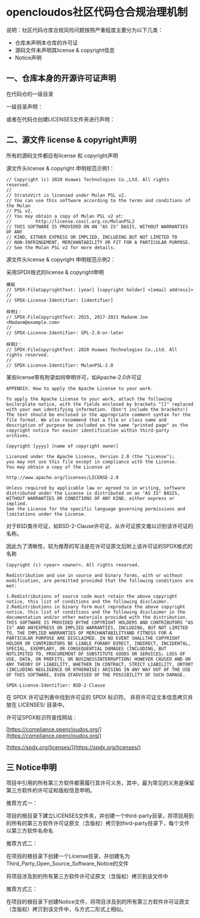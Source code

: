# opencloudos社区代码仓合规治理机制

说明：社区代码仓库合规风险问题按照严重程度主要分为以下几类：

* 仓库未声明本仓库的许可证
* 源码文件未声明其license & copyright信息
* Notice声明

## 一、仓库本身的开源许可证声明

在代码仓的一级目录

一级目录声明：



或者在代码仓创建LICENSES文件夹进行声明：



## 二、源文件 license & copyright声明

所有的源码文件都应有license 和 copyright声明



源文件头license & copyright 申明规范示例1：

```plain
// Copyright (c) 2020 Huawei Technologies Co.,Ltd. All rights reserved.
//
// StratoVirt is licensed under Mulan PSL v2.
// You can use this software according to the terms and conditions of the Mulan
// PSL v2.
// You may obtain a copy of Mulan PSL v2 at:
//         http://license.coscl.org.cn/MulanPSL2
// THIS SOFTWARE IS PROVIDED ON AN "AS IS" BASIS, WITHOUT WARRANTIES OF ANY
// KIND, EITHER EXPRESS OR IMPLIED, INCLUDING BUT NOT LIMITED TO
// NON-INFRINGEMENT, MERCHANTABILITY OR FIT FOR A PARTICULAR PURPOSE.
// See the Mulan PSL v2 for more details.
```

源文件头license & copyright 申明规范示例2：

采用SPDX格式的license & copyright申明

```plain
模板
// SPDX-FileCopyrightText: [year] [copyright holder] <[email address]>
//
// SPDX-License-Identifier: [identifier]

样例1：
// SPDX-FileCopyrightText: 2015, 2017-2021 Madanm Joe <Madanm@example.com>
//
// SPDX-License-Identifier: GPL-2.0-or-later 

样例2：
// SPDX-FileCopyrightText: 2020 Huawei Technologies Co.,Ltd. All rights reserved.
//
// SPDX-License-Identifier: MulanPSL-2.0
```

某些license带有附录如何申明许可，如Apache-2.0许可证

```
APPENDIX: How to apply the Apache License to your work.

To apply the Apache License to your work, attach the following boilerplate notice, with the fields enclosed by brackets "[]" replaced with your own identifying information. (Don't include the brackets!) The text should be enclosed in the appropriate comment syntax for the file format. We also recommend that a file or class name and description of purpose be included on the same "printed page" as the copyright notice for easier identification within third-party archives.

Copyright [yyyy] [name of copyright owner]

Licensed under the Apache License, Version 2.0 (the "License");
you may not use this file except in compliance with the License.
You may obtain a copy of the License at

http://www.apache.org/licenses/LICENSE-2.0

Unless required by applicable law or agreed to in writing, software
distributed under the License is distributed on an "AS IS" BASIS,
WITHOUT WARRANTIES OR CONDITIONS OF ANY KIND, either express or implied.
See the License for the specific language governing permissions and
limitations under the License.
```



对于BSD类许可证，如BSD-2-Clause许可证，从许可证原文难以识别该许可证的名称。

因此为了清晰性，较为推荐的写法是在许可证原文后附上该许可证的SPDX格式的名称

```
Copyright (c) <year> <owner>. All rights reserved.

Redistribution and use in source and binary forms, with or without modification, are permitted provided that the following conditions are met:

1.Redistributions of source code must retain the above copyright notice, this list of conditions and the following disclaimer.
2.Redistributions in binary form must reproduce the above copyright notice, this list of conditions and the following disclaimer in the documentation and/or other materials provided with the distribution.
THIS SOFTWARE IS PROVIDED BYTHE COPYRIGHT HOLDERS AND CONTRIBUTORS "AS IS" AND ANYEXPRESS OR IMPLIED WARRANTIES, INCLUDING, BUT NOT LIMITED TO, THE IMPLIED WARRANTIES OF MERCHANTABILITYAND FITNESS FOR A PARTICULAR PURPOSE ARE DISCLAIMED. IN NO EVENT SHALLTHE COPYRIGHT HOLDER OR CONTRIBUTORS BE LIABLE FORANY DIRECT, INDIRECT, INCIDENTAL, SPECIAL, EXEMPLARY, OR CONSEQUENTIAL DAMAGES (INCLUDING, BUT NOTLIMITED TO, PROCUREMENT OF SUBSTITUTE GOODS OR SERVICES; LOSS OF USE, DATA, OR PROFITS; OR BUSINESSINTERRUPTION) HOWEVER CAUSED AND ON ANY THEORY OF LIABILITY, WHETHER IN CONTRACT, STRICT LIABILITY, ORTORT (INCLUDING NEGLIGENCE OR OTHERWISE) ARISING IN ANY WAY OUT OF THE USE OF THIS SOFTWARE, EVEN IFADVISED OF THE POSSIBILITY OF SUCH DAMAGE.

SPDX-License-Identifier: BSD-2-Clause
```

在 SPDX 许可证列表中找到许可证的 SPDX 标识符。 并将许可证文本信息拷贝并放在 LICENSES/ 目录中。

许可证SPDX标识符查找网站：

[https://compliance.opencloudos.org/](https://compliance.opencloudos.org/)

[https://spdx.org/licenses/](https://spdx.org/licenses/)

## 三 Notice申明

项目中引用的所有第三方软件都需履行其许可义务，其中，最为常见的义务是保留第三方软件的许可证和版权信息申明。

推荐方式一：

项目的根目录下建立LICENSES文件夹，并创建一个third-party目录，将项目用到的所有的第三方软件许可证原文（含版权）拷贝到third-party目录下，每个文件以第三方软件名命名



推荐方式二：

在项目的根目录下创建一个License目录，并创建名为Third_Party_Open_Source_Software_Notice的文件

将项目涉及到的所有第三方软件许可证原文（含版权）拷贝到该文件中



推荐方式三：

在项目的根目录下创建Notice文件，将项目涉及到的所有第三方软件许可证原文（含版权）拷贝到该文件中，与方式二形式上相似。





